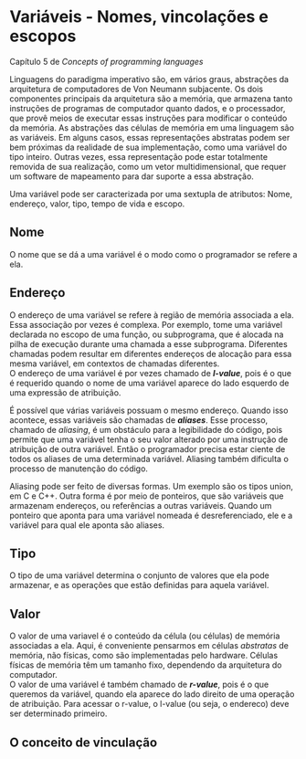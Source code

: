 # Variáveis - Nomes, vincolações e escopos
Capítulo 5 de *Concepts of programming languages*

Linguagens do paradigma imperativo são, em vários graus, abstrações da arquitetura de computadores de Von Neumann subjacente. Os dois componentes principais da arquitetura são a memória, que armazena tanto instruções de programas de computador quanto dados, e o processador, que provê meios de executar essas instruções para modificar o conteúdo da memória. As abstrações das células de memória em uma linguagem são as variáveis. Em alguns casos, essas representações abstratas podem ser bem próximas da realidade de sua implementação, como uma variável do tipo inteiro. Outras vezes, essa representação pode estar totalmente removida de sua realização, como um vetor multidimensional, que requer um software de mapeamento para dar suporte a essa abstração.

Uma variável pode ser caracterizada por uma sextupla de atributos: Nome, endereço, valor, tipo, tempo de vida e escopo.

## Nome
O nome que se dá a uma variável é o modo como o programador se refere a ela.

## Endereço
O endereço de uma variável se refere à região de memória associada a ela. Essa associação por vezes é complexa. Por exemplo, tome uma variável declarada no escopo de uma função, ou subprograma, que é alocada na pilha de execução durante uma chamada a esse subprograma. Diferentes chamadas podem resultar em diferentes endereços de alocação para essa mesma variável, em contextos de chamadas diferentes.\
O endereço de uma variável é por vezes chamado de ***l-value***, pois é o que é requerido quando o nome de uma variável aparece do lado esquerdo de uma expressão de atribuição.

É possível que várias variáveis possuam o mesmo endereço. Quando isso acontece, essas variáveis são chamadas de ***aliases***. Esse processo, chamado de *aliasing*, é um obstáculo para a legibilidade do código, pois permite que uma variável tenha o seu valor alterado por uma instrução de atribuição de outra variável. Então o programador precisa estar ciente de todos os aliases de uma determinada variável. Aliasing também dificulta o processo de manutenção do código.

Aliasing pode ser feito de diversas formas. Um exemplo são os tipos union, em C e C++. Outra forma é por meio de ponteiros, que são variáveis que armazenam endereços, ou referências a outras variáveis. Quando um ponteiro que aponta para uma variável nomeada é desreferenciado, ele e a variável para qual ele aponta são aliases.

## Tipo
O tipo de uma variável determina o conjunto de valores que ela pode armazenar, e as operações que estão definidas para aquela variável.

## Valor
O valor de uma variavel é o conteúdo da célula (ou células) de memória associadas a ela. Aqui, é conveniente pensarmos em células *abstratas* de memória, não físicas, como são implementadas pelo hardware. Células físicas de memória têm um tamanho fixo, dependendo da arquitetura do computador.\
O valor de uma variável é também chamado de ***r-value***, pois é o que queremos da variável, quando ela aparece do lado direito de uma operação de atribuição. Para acessar o r-value, o l-value (ou seja, o endereco) deve ser determinado primeiro.

## O conceito de vinculação
